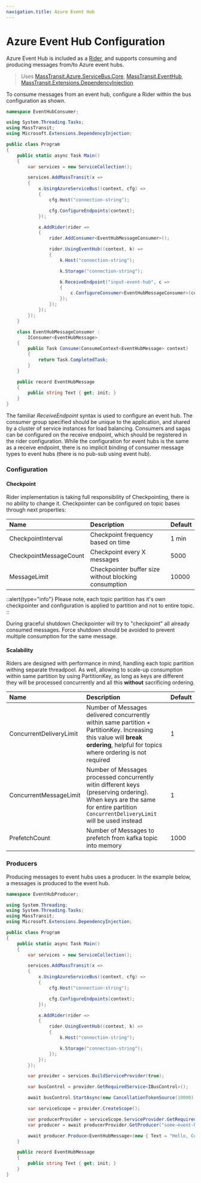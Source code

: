 ```yaml
---
navigation.title: Azure Event Hub
---
```


# Azure Event Hub Configuration

Azure Event Hub is included as a [Rider](/documentation/concepts/riders/), and supports consuming and producing messages from/to Azure event hubs.

> Uses [MassTransit.Azure.ServiceBus.Core](https://nuget.org/packages/MassTransit.Azure.ServiceBus.Core/), [MassTransit.EventHub](https://nuget.org/packages/MassTransit.EventHub/), [MassTransit.Extensions.DependencyInjection](https://www.nuget.org/packages/MassTransit.Extensions.DependencyInjection/)

To consume messages from an event hub, configure a Rider within the bus configuration as shown.

```csharp
namespace EventHubConsumer;

using System.Threading.Tasks;
using MassTransit;
using Microsoft.Extensions.DependencyInjection;

public class Program
{
    public static async Task Main()
    {
        var services = new ServiceCollection();

        services.AddMassTransit(x =>
        {
            x.UsingAzureServiceBus((context, cfg) =>
            {
                cfg.Host("connection-string");

                cfg.ConfigureEndpoints(context);
            });

            x.AddRider(rider =>
            {
                rider.AddConsumer<EventHubMessageConsumer>();

                rider.UsingEventHub((context, k) =>
                {
                    k.Host("connection-string");

                    k.Storage("connection-string");

                    k.ReceiveEndpoint("input-event-hub", c =>
                    {
                        c.ConfigureConsumer<EventHubMessageConsumer>(context);
                    });
                });
            });
        });
    }

    class EventHubMessageConsumer :
        IConsumer<EventHubMessage>
    {
        public Task Consume(ConsumeContext<EventHubMessage> context)
        {
            return Task.CompletedTask;
        }
    }

    public record EventHubMessage
    {
        public string Text { get; init; }
    }
}
```

The familiar _ReceiveEndpoint_ syntax is used to configure an event hub. The consumer group specified should be unique to the application, and shared by a cluster of service instances for load balancing. Consumers and sagas can be configured on the receive endpoint, which should be registered in the rider configuration. While the configuration for event hubs is the same as a receive endpoint, there is no implicit binding of consumer message types to event hubs (there is no pub-sub using event hub).

### Configuration

#### Checkpoint

Rider implementation is taking full responsibility of Checkpointing, there is no ability to change it.
Checkpointer can be configured on topic bases through next properties:

| Name                   | Description                                           | Default |
|:-----------------------|:------------------------------------------------------|:-----|
| CheckpointInterval     | Checkpoint frequency based on time                    | 1 min
| CheckpointMessageCount | Checkpoint every X messages                           | 5000
| MessageLimit           | Checkpointer buffer size without blocking consumption | 10000

::alert{type="info"}
Please note, each topic partition has it's own checkpointer and configuration is applied to partition and not to entire topic.
::

During graceful shutdown Checkpointer will try to "checkpoint" all already consumed messages. Force shutdown should be avoided to prevent multiple consumption for the same message.

#### Scalability
Riders are designed with performance in mind, handling each topic partition withing separate threadpool. As well, allowing to scale-up consumption within same partition by using PartitionKey, as long as keys are different they will be processed concurrently and all this **without** sacrificing ordering.

| Name                    | Description                                                                                                                                                                      | Default |
|:------------------------|:---------------------------------------------------------------------------------------------------------------------------------------------------------------------------------|:-----|
| ConcurrentDeliveryLimit | Number of Messages delivered concurrently within same partition + PartitionKey. Increasing this value will **break ordering**, helpful for topics where ordering is not required | 1
| ConcurrentMessageLimit  | Number of Messages processed concurrently witin different keys (preserving ordering). When keys are the same for entire partition `ConcurrentDeliveryLimit` will be used instead | 1
| PrefetchCount           | Number of Messages to prefetch from kafka topic into memory                                                                                                                      | 1000


### Producers

Producing messages to event hubs uses a producer. In the example below, a messages is produced to the event hub.

```csharp
namespace EventHubProducer;

using System.Threading;
using System.Threading.Tasks;
using MassTransit;
using Microsoft.Extensions.DependencyInjection;

public class Program
{
    public static async Task Main()
    {
        var services = new ServiceCollection();

        services.AddMassTransit(x =>
        {
            x.UsingAzureServiceBus((context, cfg) =>
            {
                cfg.Host("connection-string");

                cfg.ConfigureEndpoints(context);
            });

            x.AddRider(rider =>
            {
                rider.UsingEventHub((context, k) =>
                {
                    k.Host("connection-string");

                    k.Storage("connection-string");
                });
            });
        });

        var provider = services.BuildServiceProvider(true);

        var busControl = provider.GetRequiredService<IBusControl>();

        await busControl.StartAsync(new CancellationTokenSource(10000).Token);

        var serviceScope = provider.CreateScope();

        var producerProvider = serviceScope.ServiceProvider.GetRequiredService<IEventHubProducerProvider>();
        var producer = await producerProvider.GetProducer("some-event-hub");

        await producer.Produce<EventHubMessage>(new { Text = "Hello, Computer." });
    }

    public record EventHubMessage
    {
        public string Text { get; init; }
    }
}
```
